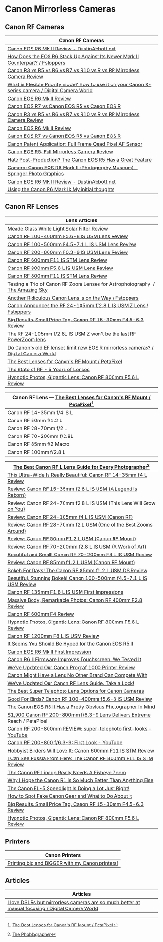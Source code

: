 # Canon Mirrorless Cameras 

## Canon RF Cameras 

| Canon RF Cameras |
|---|
| [Canon EOS R6 MK II Review - DustinAbbott\.net](https://dustinabbott.net/2023/04/canon-eos-r6-mk-ii-review/ ) |
| [How Does the EOS R6 Stack Up Against Its Newer Mark II Counterpart? / Fstoppers](https://fstoppers.com/reviews/how-does-eos-r6-stack-against-its-newer-mark-ii-counterpart-649727 ) |
| [Canon R3 vs R5 vs R6 vs R7 vs R10 vs R vs RP Mirrorless Camera Review](https://www.breatheyourpassion.com/blog/CanonRReviews ) |
| [What is Flexible Priority mode? How to use it on your Canon R-series camera / Digital Camera World](https://www.digitalcameraworld.com/tutorials/what-is-flexible-priority-mode-how-to-use-it-on-your-canon-r-series-camera ) |
| [Canon EOS R6 Mk II Review](https://www.thephoblographer.com/2023/02/03/canon-eos-r6-mk-ii-review/ ) |
| [Canon EOS R7 vs Canon EOS R5 vs Canon EOS R](https://www.thephoblographer.com/2022/07/21/canon-eos-r7-vs-canon-eos-r5-vs-canon-eos-r-how-do-they-compare/ ) |
| [Canon R3 vs R5 vs R6 vs R7 vs R10 vs R vs RP Mirrorless Camera Review](https://www.breatheyourpassion.com/blog/CanonRReviews ) |
| [Canon EOS R6 Mk II Review](https://www.thephoblographer.com/2023/02/03/canon-eos-r6-mk-ii-review/ ) |
| [Canon EOS R7 vs Canon EOS R5 vs Canon EOS R](https://www.thephoblographer.com/2022/07/21/canon-eos-r7-vs-canon-eos-r5-vs-canon-eos-r-how-do-they-compare/ ) |
| [Canon Patent Application: Full Frame Quad Pixel AF Sensor](https://www.canonrumors.com/canon-patent-application-full-frame-quad-pixel-sensor/ ) |
| [Canon EOS R5: Full Mirrorless Camera Review](https://www.learnphotographyskills.com/canon-eos-r5-full-review/ ) |
| [Hate Post-Production? The Canon EOS R5 Has a Great Feature](https://www.thephoblographer.com/2023/11/29/hate-post-production-the-canon-eos-r5-has-a-great-new-feature/ ) |
| [Camera: Canon EOS R6 Mark II (Photography Museum) – Springer Photo Graphics](https://springerphotographics.com/2023/03/06/camera-canon-eos-r6-mark-ii-photography-museum/ ) |
| [Canon EOS R6 MK II Review - DustinAbbott\.net](https://dustinabbott.net/2023/04/canon-eos-r6-mk-ii-review/ ) |
| [Using the Canon R6 Mark II: My initial thoughts](https://blog.jeffcable.com/2023/04/using-canon-r6-mark-ii-my-initial.html ) |

## Canon RF Lenses

| Lens Articles |
|---|
| [Meade Glass White Light Solar Filter Review](https://www.the-digital-picture.com/Reviews/Meade-White-Light-Solar-Filter.aspx ) |
| [Canon RF 100-400mm F5.6-8 IS USM Lens Review](https://www.the-digital-picture.com/Reviews/Canon-RF-100-400mm-F5.6-8-IS-USM-Lens.aspx ) |
| [Canon RF 100-500mm F4.5-7.1 L IS USM Lens Review](https://www.the-digital-picture.com/Reviews/Canon-RF-100-500mm-F4.5-7.1-L-IS-USM-Lens.aspx ) |
| [Canon RF 200-800mm F6.3-9 IS USM Lens Review](https://www.the-digital-picture.com/Reviews/Canon-RF-200-800mm-F6-3-9-IS-USM-Lens.aspx ) |
| [Canon RF 600mm F11 IS STM Lens Review](https://www.the-digital-picture.com/Reviews/Canon-RF-600mm-F11-IS-STM-Lens.aspx ) |
| [Canon RF 800mm F5.6 L IS USM Lens Review](https://www.the-digital-picture.com/Reviews/Canon-RF-800mm-F5-6-L-IS-USM-Lens.aspx ) |
| [Canon RF 800mm F11 IS STM Lens Review](https://www.the-digital-picture.com/Reviews/Canon-RF-800mm-F11-IS-STM-Lens.aspx ) |
| [Testing a Trio of Canon RF Zoom Lenses for Astrophotography  / The Amazing Sky](https://amazingsky.net/2022/09/20/testing-a-trio-of-canon-rf-zoom-lenses-for-astrophotography/ ) |
| [Another Ridiculous Canon Lens Is on the Way / Fstoppers](https://fstoppers.com/gear/another-ridiculous-canon-lens-way-633152 ) |
| [Canon Announces the RF 24-105mm f/2.8 L IS USM Z Lens / Fstoppers](https://fstoppers.com/gear/canon-announces-rf-24-105mm-f28-l-usm-z-lens-647035 ) |
| [Big Results. Small Price Tag. Canon RF 15-30mm F4.5-6.3 Review](https://www.thephoblographer.com/2023/01/20/big-results-small-price-tag-canon-rf-15-30mm-f4-5-6-3-review/ ) |
| [The RF 24-105mm f/2.8L IS USM Z won't be the last RF PowerZoom lens](https://www.canonrumors.com/the-rf-24-105mm-f-2-8l-is-usm-z-wont-be-the-last-rf-powerzoom-lens/ ) |
| [Do Canon's old EF lenses limit new EOS R mirrorless cameras? / Digital Camera World](https://www.digitalcameraworld.com/tutorials/do-canons-old-ef-lenses-limit-new-mirrorless-eos-r-series-cameras ) |
| [The Best Lenses for Canon's RF Mount / PetaPixel](https://petapixel.com/best-canon-rf-lenses/ ) |
| [The State of RF - 5 Years of Lenses](https://www.canonrumors.com/the-state-of-the-rf-lenses-5-years-in/ ) |
| [Hypnotic Photos, Gigantic Lens: Canon RF 800mm F5.6 L Review](https://www.thephoblographer.com/2022/08/11/canon-rf-800mm-f5-6-review/ ) |

| Canon RF Lens — [The Best Lenses for Canon's RF Mount / PetaPixel](https://petapixel.com/best-canon-rf-lenses/ )[^11] |
|----|
| Canon RF 14-35mm f/4 IS L |
| Canon RF 50mm f/1.2 L |
| Canon RF 28-70mm f/2 L |
| Canon RF 70-200mm f/2.8L |
| Canon RF 85mm f/2 Macro |
| Canon RF 100mm f/2.8 L |

[^11]: [The Best Lenses for Canon's RF Mount / PetaPixel](https://petapixel.com/best-canon-rf-lenses/ )

| [The Best Canon RF L Lens Guide for Every Photographer](https://www.thephoblographer.com/2022/11/30/the-best-canon-rf-l-lens-guide-for-every-photographer/ )[^21] |
|----|
| [This Ultra-Wide Is Really Beautiful: Canon RF 14-35mm f4 L Review](https://www.thephoblographer.com/2021/10/28/canon-rf-14-35mm-f4-l-review/ ) |
| [Review: Canon RF 15-35mm f2.8 L IS USM (A Legend is Reborn)](https://www.thephoblographer.com/2020/03/16/review-canon-rf-15-35mm-f2-8-l-is-usm-a-legend-is-reborn/ ) |
| [Review: Canon RF 24-70mm f2.8 L IS USM (This Lens Will Grow on You)](https://www.thephoblographer.com/2019/11/25/review-canon-rf-24-70mm-f2-8-l-is-usm-this-lens-will-grow-on-you/ ) |
| [Review: Canon RF 24-105mm f4 L IS USM (Canon RF)](https://www.thephoblographer.com/2018/11/28/review-canon-rf-24-105mm-f4-l-is-usm-canon-rf/ ) |
| [Review: Canon RF 28-70mm f2 L USM (One of the Best Zooms Around)](https://www.thephoblographer.com/2019/11/25/review-canon-rf-28-70mm-f2-l-usm-one-of-the-best-zooms-around/ ) |
| [Review: Canon RF 50mm F1.2 L USM (Canon RF Mount)](https://www.thephoblographer.com/2018/09/25/review-canon-rf-50mm-f1-2-l-usm-canon-rf-mount/ ) |
| [Review: Canon RF 70-200mm f2.8 L IS USM (A Work of Art)](https://www.thephoblographer.com/2020/02/20/review-canon-rf-70-200mm-f2-8-l-is-usm-a-work-of-art/ ) |
| [Beautiful and Small! Canon RF 70-200mm F4 L IS USM Review](https://www.thephoblographer.com/2021/06/16/beautiful-and-small-canon-rf-70-200mm-f4-l-is-usm-review/ ) |
| [Review: Canon RF 85mm f1.2 L USM (Canon RF Mount)](https://www.thephoblographer.com/2019/11/20/review-canon-rf-85mm-f1-2-l-usm-canon-rf-mount/ ) |
| [Bokeh For Days! The Canon RF 85mm f1.2 L USM DS Review](https://www.thephoblographer.com/2020/04/15/bokeh-for-days-the-canon-rf-85mm-f1-2-l-usm-ds-review/ ) |
| [Beautiful, Stunning Bokeh! Canon 100-500mm f4.5-7.1 L IS USM Review](https://www.thephoblographer.com/2020/11/19/beautiful-stunning-bokeh-canon-100-500mm-f4-5-7-1-l-is-usm-review/ ) |
| [Canon RF 135mm F1.8 L IS USM First Impressions](https://www.thephoblographer.com/2022/11/02/beautiful-bokeh-swirls-canon-rf-135mm-f1-8-l-is-usm-first-impressions/ ) |
| [Massive Body, Remarkable Photos: Canon RF 400mm F2.8 Review](https://www.thephoblographer.com/2022/04/06/canon-rf-400mm-f2-8-review/ ) |
| [Canon RF 600mm F4 Review](https://www.thephoblographer.com/2022/04/08/this-is-what-13k-luxury-really-looks-like-canon-rf-600mm-f4-review/ ) |
| [Hypnotic Photos, Gigantic Lens: Canon RF 800mm F5.6 L Review](https://www.thephoblographer.com/2022/08/11/canon-rf-800mm-f5-6-review/ ) |
| [Canon RF 1200mm F8 L IS USM Review](https://www.thephoblographer.com/2022/11/10/a-beautiful-monster-canon-rf-1200mm-f8-l-review/ ) |
| [It Seems You Should Be Hyped for the Canon EOS R5 II](https://www.thephoblographer.com/2023/09/08/it-seems-you-should-be-hyped-for-the-canon-eos-r5-ii/ ) |
| [Canon EOS R6 Mk II First Impression](https://www.thephoblographer.com/2022/11/02/the-one-for-you-canon-eos-r6-mk-ii-first-impressions/ ) |
| [Canon R6 II Firmware Improves Touchscreen. We Tested It](https://www.thephoblographer.com/2023/08/25/canon-r6-ii-firmware-update-1-point-1-point-2/ ) |
| [We've Updated Our Canon Prograf 1000 Printer Review](https://www.thephoblographer.com/2023/07/11/weve-updated-our-canon-prograf-1000-printer-review/ ) |
| [Canon Might Have a Lens No Other Brand Can Compete With](https://www.thephoblographer.com/2023/11/01/canon-might-have-a-lens-no-other-brand-can-compete-with/ ) |
| [We've Updated Our Canon RF Lens Guide. Take a Look!](https://www.thephoblographer.com/2022/12/06/weve-updated-our-canon-rf-lens-guide-take-a-look/ ) |
| [The Best Super Telephoto Lens Options for Canon Cameras](https://www.thephoblographer.com/2022/10/04/the-best-super-telephoto-lens-options-for-canon-cameras/ ) |
| [Good For Birds? Canon RF 100-400mm f5.6-8 IS USM Review](https://www.thephoblographer.com/2021/12/06/good-for-birds-canon-rf-100-400mm-f5-6-8-is-usm-review/ ) |
| [The Canon EOS R5 II Has a Pretty Obvious Photographer in Mind](https://www.thephoblographer.com/?p=213456 ) |
| [$1,900 Canon RF 200-800mm f/6.3-9 Lens Delivers Extreme Reach / PetaPixel](https://petapixel.com/2023/11/01/1900-canon-rf-200-800mm-f-6-3-9-lens-delivers-extreme-reach/ ) |
| [Canon RF 200-800mm REVIEW: super-telephoto first-looks - YouTube](https://www.youtube.com/watch?v=dJi_wYxLV64 ) |
| [Canon RF 200-800 f/6.3-9: First Look - YouTube](https://www.youtube.com/watch?v=fmtH2HlOOuk ) |
| [Hobbyist Birders Will Love It: Canon 600mm F11 IS STM Review](https://www.thephoblographer.com/2020/10/26/hobbyist-birders-will-love-it-canon-600mm-f11-is-stm-review/ ) |
| [I Can See Russia From Here: The Canon RF 800mm F11 IS STM Review](https://www.thephoblographer.com/2020/10/01/i-can-see-russia-from-here-the-canon-800mm-f11-is-stm-review/ ) |
| [The Canon RF Lineup Really Needs A Fisheye Zoom](https://www.thephoblographer.com/2023/10/07/the-canon-rf-lineup-really-needs-a-fisheye-zoom/ ) |
| [Why I Hope the Canon R1 is So Much Better Than Anything Else](https://www.thephoblographer.com/2023/08/20/why-i-hope-the-canon-r1-is-so-much-better-than-anything-else/ ) |
| [The Canon EL-5 Speedlight Is Doing a Lot Just Right!](https://www.thephoblographer.com/2022/11/02/the-canon-el-5-speedlight-is-doing-a-lot-just-right/ ) |
| [How to Spot Fake Canon Gear and What to Do About It](https://www.thephoblographer.com/2023/05/26/fake-cano0pp-gear/ ) |
| [Big Results. Small Price Tag. Canon RF 15-30mm F4.5-6.3 Review](https://www.thephoblographer.com/2023/01/20/big-results-small-price-tag-canon-rf-15-30mm-f4-5-6-3-review/ ) |
| [Hypnotic Photos, Gigantic Lens: Canon RF 800mm F5.6 L Review](https://www.thephoblographer.com/2022/08/11/canon-rf-800mm-f5-6-review/ ) |

[^21]: [The Phoblographer](https://www.thephoblographer.com/)

## Printers

| Canon Printers |
|---|
| [Printing big and BIGGER with my Canon printers!](https://blog.jeffcable.com/2023/06/printing-big-and-bigger-with-my-canon.html ) |

## Articles 

| Articles |
|---|
| [I love DSLRs but mirrorless cameras are so much better at manual focusing / Digital Camera World](https://www.digitalcameraworld.com/news/i-love-dslrs-but-mirrorless-cameras-are-so-much-better-at-manual-focusing ) |

